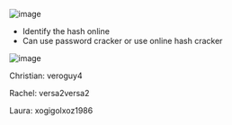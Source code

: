 ![image](https://github.com/Kiezroy/NCL/assets/67439231/fd5211c5-9373-4f5c-a47f-472aee3ea626)

- Identify the hash online
- Can use password cracker or use online hash cracker

![image](https://github.com/Kiezroy/NCL/assets/67439231/6283857a-5cac-4677-bbd4-8cc11f716ead)

Christian: veroguy4

Rachel: versa2versa2

Laura: xogigolxoz1986
